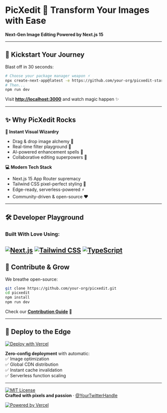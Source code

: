 # PicXedit 🚀 Transform Your Images with Ease  
**Next-Gen Image Editing Powered by Next.js 15**  

---

## 🎉 Kickstart Your Journey  

Blast off in 30 seconds:  
```bash
# Choose your package manager weapon ⚡
npx create-next-app@latest -e https://github.com/your-org/picxedit-starter
# Then...
npm run dev
```

Visit **[http://localhost:3000](http://localhost:3000)** and watch magic happen ✨  

---

## ✨ Why PicXedit Rocks  

**🚀 Instant Visual Wizardry**  
- Drag & drop image alchemy 🌈  
- Real-time filter playground 🔮  
- AI-powered enhancement spells 🤖  
- Collaborative editing superpowers 👥  

**💻 Modern Tech Stack**  
- Next.js 15 App Router supremacy  
- Tailwind CSS pixel-perfect styling 🎨  
- Edge-ready, serverless-powered ⚡  
- Community-driven & open-source ❤️  

---

## 🛠️ Developer Playground  

### Built With Love Using:  
[![Next.js](https://img.shields.io/badge/Next.js-15.2-black?logo=next.js)](https://nextjs.org)
[![Tailwind CSS](https://img.shields.io/badge/Tailwind_CSS-4.0-%2338BDF8?logo=tailwind-css)](https://tailwindcss.com)
[![TypeScript](https://img.shields.io/badge/TypeScript-5.8.2-%233178C6?logo=typescript)](https://www.typescriptlang.org)
---

## 🌱 Contribute & Grow  

We breathe open-source:  
```bash
git clone https://github.com/your-org/picxedit.git
cd picxedit
npm install
npm run dev
```

Check our **[Contribution Guide](https://github.com/your-org/picxedit/CONTRIBUTING.md)** 🌟  

---

## 🚀 Deploy to the Edge  

[![Deploy with Vercel](https://vercel.com/button)](https://vercel.com/new/clone?repository-url=https://github.com/your-org/picxedit)

**Zero-config deployment** with automatic:  
✅ Image optimization  
✅ Global CDN distribution  
✅ Instant cache invalidation  
✅ Serverless function scaling  

---

[![MIT License](https://img.shields.io/badge/License-MIT-green.svg)](https://opensource.org/licenses/MIT)  
**Crafted with pixels and passion** · [@YourTwitterHandle](https://twitter.com/YourHandle)  

[![Powered by Vercel](https://assets.vercel.com/image/upload/front/assets/design/vercel-triangle-black.svg)](https://vercel.com?utm_source=picxedit&utm_campaign=oss)
